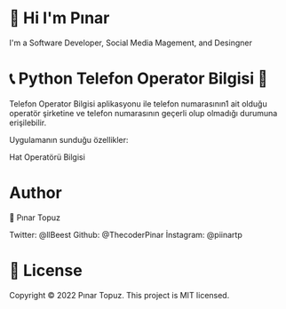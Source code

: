 # 👻 Hi I'm Pınar
  

I'm a Software Developer, Social Media Magement, and Desingner 





# 📞 Python Telefon Operator Bilgisi 📱
Telefon Operator Bilgisi aplikasyonu ile telefon numarasının1 ait olduğu operatör şirketine ve telefon numarasının geçerli olup olmadığı durumuna erişilebilir.

Uygulamanın sunduğu özellikler:


Hat Operatörü Bilgisi

# Author
👤 Pınar Topuz

Twitter: @llBeest
Github: @ThecoderPinar
İnstagram: @piinartp
# 📝 License
Copyright © 2022 Pınar Topuz.
This project is MIT licensed.



